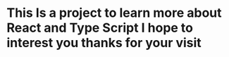 # This Is a project to learn more about React and Type Script I hope to interest you thanks for your visit


